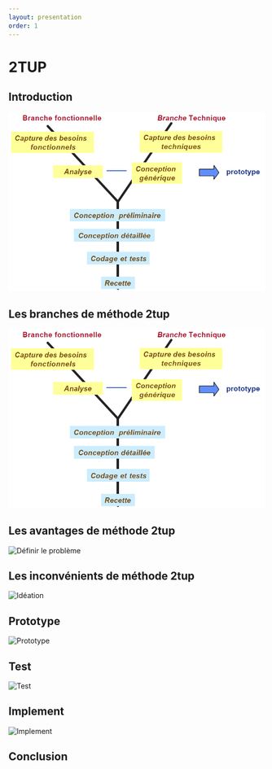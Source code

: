 ```yaml
---
layout: presentation
order: 1
---
```


# 2TUP
<!-- new slide -->

## Introduction
![2TUP](../5.Expose-2tup/images/2tup.png)

<!-- new slide -->
## Les branches de méthode 2tup
![2TUP](../5.Expose-2tup/images/2tup.png)

<!-- new slide -->
## Les avantages de méthode 2tup
![Définir le problème](/gestion-projet/exposé-design-thinking/images/Définir-le-problème.png)

<!-- new slide -->
## Les inconvénients de méthode 2tup
![Idéation](/gestion-projet/exposé-design-thinking/images/Idéation.png)

<!-- new slide -->
## Prototype
![Prototype](/gestion-projet/exposé-design-thinking/images/Prototype.png)

<!-- new slide -->
## Test
![Test](/gestion-projet/exposé-design-thinking/images/Test.png)

<!-- new slide -->
## Implement
![Implement](/gestion-projet/exposé-design-thinking/images/Implement.png)

<!-- new slide -->
## Conclusion
